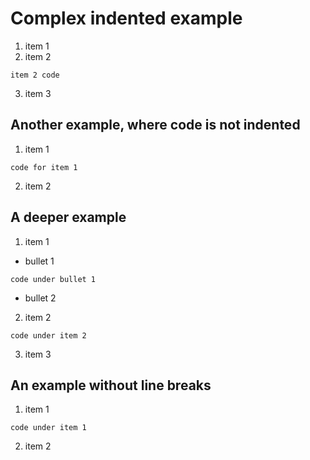 # Complex indented example

1. item 1
2. item 2
  ```
  item 2 code
  ```

3. item 3


## Another example, where code is not indented

1. item 1

  ```
code for item 1
  ```

2. item 2


## A deeper example

1. item 1
  * bullet 1
  ```
  code under bullet 1
  ```

  * bullet 2
2. item 2

  ```
  code under item 2
  ```

3. item 3

## An example without line breaks

1. item 1
  ```
  code under item 1
  ```
2. item 2
